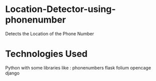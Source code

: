 # Location-Detector-using-phonenumber
Detects the Location of the Phone Number 

# Technologies Used 
Python with some libraries like :
phonenumbers
flask
folium
opencage
django

